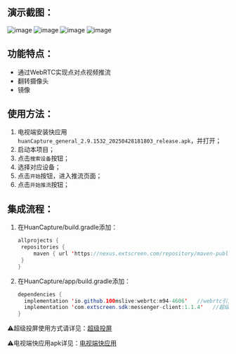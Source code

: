 ## 演示截图：
![image](https://github.com/user-attachments/assets/79ac40bd-c7fd-43f0-875d-6919556a1210)
![image](https://github.com/user-attachments/assets/ab950ccb-a94a-46a6-bb5b-af97ba5f92c2)
![image](https://github.com/user-attachments/assets/e63795b7-460a-49ba-ab6b-48b90a10c1c8)
![image](https://github.com/user-attachments/assets/3f27fe6d-982d-4ac8-9557-7c10b0d27283)

## 功能特点：
 - 通过WebRTC实现点对点视频推流
 - 翻转摄像头
 - 镜像

## 使用方法：
1. 电视端安装快应用 `huanCapture_general_2.9.1532_20250428181803_release.apk`，并打开；
2. 启动本项目；
3. 点击`搜索设备`按钮；
4. 选择对应设备；
5. 点击`开始`按钮，进入推流页面；
6. 点击`开始推流`按钮；

## 集成流程：
1. 在HuanCapture/build.gradle添加：
   ```java
   allprojects {
    repositories {
        maven { url 'https://nexus.extscreen.com/repository/maven-public/' }
    }
   }
2. 在HuanCapture/app/build.gradle添加：
   ```java
   dependencies {
     implementation 'io.github.100mslive:webrtc:m94-4606'   //webrtc引入
     implementation 'com.extscreen.sdk:messenger-client:1.1.4'   //超级投屏引入
   }

⚠️超级投屏使用方式请详见：[超级投屏](https://github.com/hanliang-tech/es-cast-client-android) 

⚠️电视端快应用apk详见：[电视端快应用](https://github.com/chengyeah/HuanCapture/blob/main/tvapp/huanCapture_general_2.9.1532_20250428181803_release.apk)
  
